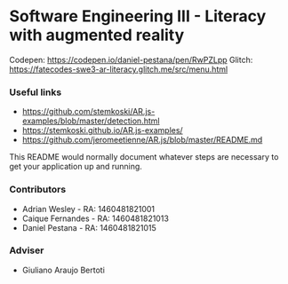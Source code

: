 # Software Engineering III - Literacy with augmented reality  #

Codepen: https://codepen.io/daniel-pestana/pen/RwPZLpp
Glitch: https://fatecodes-swe3-ar-literacy.glitch.me/src/menu.html

### Useful links
- https://github.com/stemkoski/AR.js-examples/blob/master/detection.html 
- https://stemkoski.github.io/AR.js-examples/ 
- https://github.com/jeromeetienne/AR.js/blob/master/README.md 

This README would normally document whatever steps are necessary to get your application up and running.

### Contributors ###

* Adrian Wesley - RA: 1460481821001
* Caique Fernandes - RA: 1460481821013
* Daniel Pestana - RA: 1460481821015

### Adviser ###

* Giuliano Araujo Bertoti
